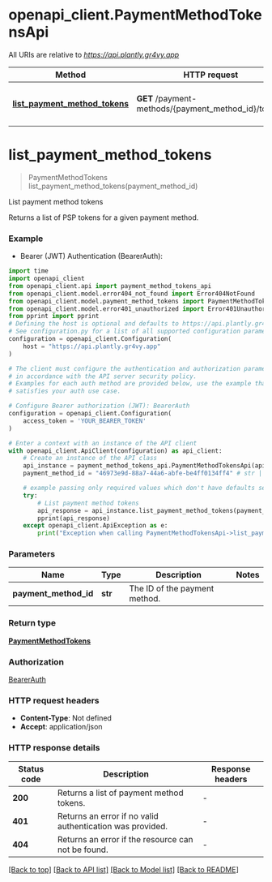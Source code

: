 # openapi_client.PaymentMethodTokensApi

All URIs are relative to *https://api.plantly.gr4vy.app*

Method | HTTP request | Description
------------- | ------------- | -------------
[**list_payment_method_tokens**](PaymentMethodTokensApi.md#list_payment_method_tokens) | **GET** /payment-methods/{payment_method_id}/tokens | List payment method tokens


# **list_payment_method_tokens**
> PaymentMethodTokens list_payment_method_tokens(payment_method_id)

List payment method tokens

Returns a list of PSP tokens for a given payment method.

### Example

* Bearer (JWT) Authentication (BearerAuth):
```python
import time
import openapi_client
from openapi_client.api import payment_method_tokens_api
from openapi_client.model.error404_not_found import Error404NotFound
from openapi_client.model.payment_method_tokens import PaymentMethodTokens
from openapi_client.model.error401_unauthorized import Error401Unauthorized
from pprint import pprint
# Defining the host is optional and defaults to https://api.plantly.gr4vy.app
# See configuration.py for a list of all supported configuration parameters.
configuration = openapi_client.Configuration(
    host = "https://api.plantly.gr4vy.app"
)

# The client must configure the authentication and authorization parameters
# in accordance with the API server security policy.
# Examples for each auth method are provided below, use the example that
# satisfies your auth use case.

# Configure Bearer authorization (JWT): BearerAuth
configuration = openapi_client.Configuration(
    access_token = 'YOUR_BEARER_TOKEN'
)

# Enter a context with an instance of the API client
with openapi_client.ApiClient(configuration) as api_client:
    # Create an instance of the API class
    api_instance = payment_method_tokens_api.PaymentMethodTokensApi(api_client)
    payment_method_id = "46973e9d-88a7-44a6-abfe-be4ff0134ff4" # str | The ID of the payment method.

    # example passing only required values which don't have defaults set
    try:
        # List payment method tokens
        api_response = api_instance.list_payment_method_tokens(payment_method_id)
        pprint(api_response)
    except openapi_client.ApiException as e:
        print("Exception when calling PaymentMethodTokensApi->list_payment_method_tokens: %s\n" % e)
```


### Parameters

Name | Type | Description  | Notes
------------- | ------------- | ------------- | -------------
 **payment_method_id** | **str**| The ID of the payment method. |

### Return type

[**PaymentMethodTokens**](PaymentMethodTokens.md)

### Authorization

[BearerAuth](../README.md#BearerAuth)

### HTTP request headers

 - **Content-Type**: Not defined
 - **Accept**: application/json


### HTTP response details
| Status code | Description | Response headers |
|-------------|-------------|------------------|
**200** | Returns a list of payment method tokens. |  -  |
**401** | Returns an error if no valid authentication was provided. |  -  |
**404** | Returns an error if the resource can not be found. |  -  |

[[Back to top]](#) [[Back to API list]](../README.md#documentation-for-api-endpoints) [[Back to Model list]](../README.md#documentation-for-models) [[Back to README]](../README.md)

